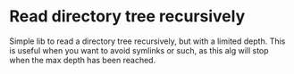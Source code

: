 # Read directory tree recursively

Simple lib to read a directory tree recursively, but with a limited depth.
This is useful when you want to avoid symlinks or such, as this alg will stop when the max depth has been reached.

